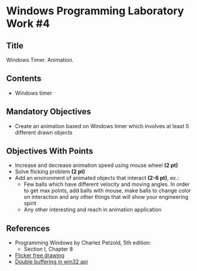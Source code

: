 # Windows Programming Laboratory Work #4

## Title
Windows Timer. Animation.

## Contents
* Windows timer

## Mandatory Objectives
* Create an animation based on Windows timer which involves at least 5 different drawn objects

## Objectives With Points
* Increase and decrease animation speed using mouse wheel **(2 pt)**
* Solve flicking problem **(2 pt)**
* Add an environment of animated objects that interact **(2-6 pt)**, ex.:
  * Few balls which have different velocity and moving angles. In order to get max points, add balls with mouse, make balls to change color on interaction and any other things that will show your engineering spirit
  * Any other interesting and reach in animation application


## References
* Programming Windows by Charlez Petzold, 5th edition:
  * Section I, Chapter 8
* [Flicker free drawing](http://www.catch22.net/tuts/flicker-free-drawing)
* [Double buffering in win32 api](http://www.cplusplus.com/forum/windows/35484/)
